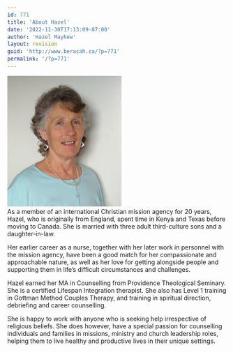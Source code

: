 ```yaml
---
id: 771
title: 'About Hazel'
date: '2022-11-30T17:13:09-07:00'
author: 'Hazel Mayhew'
layout: revision
guid: 'http://www.beracah.ca/?p=771'
permalink: '/?p=771'
---
```


![](/wp-content/uploads/2019/05/IMG_20190508_131114-262x300.jpg)  
As a member of an international Christian mission agency for 20 years, Hazel, who is originally from England, spent time in Kenya and Texas before moving to Canada. She is married with three adult third-culture sons and a daughter-in-law.

Her earlier career as a nurse, together with her later work in personnel with the mission agency, have been a good match for her compassionate and approachable nature, as well as her love for getting alongside people and supporting them in life’s difficult circumstances and challenges.

Hazel earned her MA in Counselling from Providence Theological Seminary. She is a certified Lifespan Integration therapist. She also has Level 1 training in Gottman Method Couples Therapy, and training in spiritual direction, debriefing and career counselling.

She is happy to work with anyone who is seeking help irrespective of religious beliefs. She does however, have a special passion for counselling individuals and families in missions, ministry and church leadership roles, helping them to live healthy and productive lives in their unique settings.